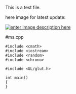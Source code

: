 This is a test file.

here image for latest update:

[![enter image description here][1]][1]

#ms.cpp

    #include <cmath>
    #include <iostream>
    #include <random>
    #include <chrono>
    
    #include <GL/glut.h>
    
    int main()
    {
    }


  [1]: https://i.stack.imgur.com/6y5rU.png
